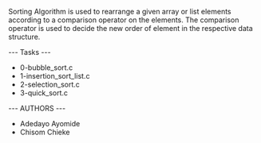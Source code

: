 Sorting Algorithm is used to rearrange a given array or list elements according to a comparison operator on the elements. The comparison operator is used to decide the new order of element in the respective data structure.

--- Tasks ---
* 0-bubble_sort.c
* 1-insertion_sort_list.c
* 2-selection_sort.c
* 3-quick_sort.c

--- AUTHORS ---
* Adedayo Ayomide
* Chisom Chieke
